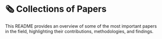 # 🗞️ Collections of Papers

This README provides an overview of some of the most important papers in the field, highlighting their contributions, methodologies, and findings.
